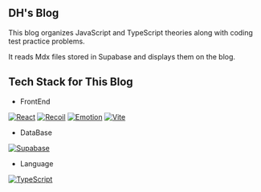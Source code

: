 ## DH's Blog

This blog organizes JavaScript and TypeScript theories along with coding test practice problems. 

It reads Mdx files stored in Supabase and displays them on the blog.

## Tech Stack for This Blog

- FrontEnd
  
[![React](https://img.shields.io/badge/React-61DAFB?logo=react&logoColor=white)](https://react.dev/)
[![Recoil](https://img.shields.io/badge/Recoil-3578E5?logo=recoil&logoColor=white)](https://recoiljs.org/)
[![Emotion](https://img.shields.io/badge/Emotion-C865B5?logo=emotion&logoColor=white)](https://emotion.sh/)
[![Vite](https://img.shields.io/badge/Vite-646CFF?logo=vite&logoColor=white)](https://vitejs.dev/)

- DataBase
  
[![Supabase](https://img.shields.io/badge/Supabase-3ECF8E?logo=supabase&logoColor=white)](https://supabase.io/)

- Language
  
[![TypeScript](https://img.shields.io/badge/TypeScript-3178C6?logo=typescript&logoColor=white)](https://www.typescriptlang.org/)
